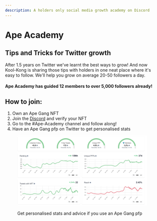 ```yaml
---
description: A holders only social media growth academy on Discord
---
```


# Ape Academy

## Tips and Tricks for Twitter growth

After 1.5 years on Twitter we've learnt the best ways to grow! And now Kool-Kong is sharing those tips with holders in one neat place where it's easy to follow. We'll help you grow on average 20-50 followers a day.

#### Ape Academy has guided 12 members to over 5,000 followers already!

## How to join:

1. Own an Ape Gang NFT
2. Join the [Discord](https://discord.gg/ape-gang-841359732786331658) and verify your NFT
3. Go to the #Ape-Academy channel and follow along!
4. Have an Ape Gang pfp on Twitter to get personalised stats

<figure><img src="../.gitbook/assets/imagkksoe.png" alt=""><figcaption><p>Get personalised stats and advice if you use an Ape Gang pfp</p></figcaption></figure>
